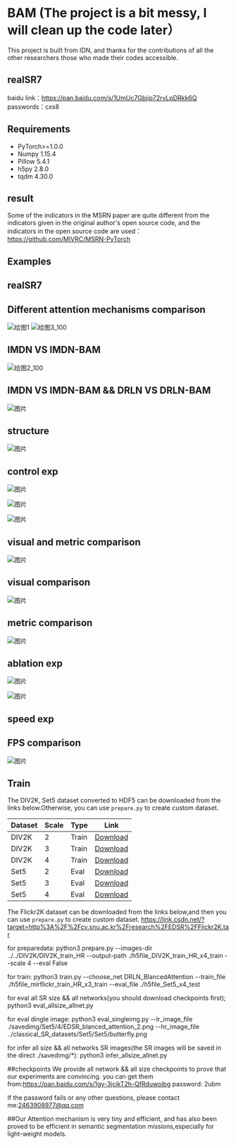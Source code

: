 # BAM  (The project is a bit messy, I will clean up the code later）
This project is built from IDN, and thanks for the contributions of all the other researchers those who made their codes accessible.
## realSR7
baidu link：https://pan.baidu.com/s/1UmUc7Gbjip72rvLpDRkk6Q 
passwords：cxs8

## Requirements

- PyTorch>=1.0.0
- Numpy 1.15.4
- Pillow 5.4.1
- h5py 2.8.0
- tqdm 4.30.0

## result

Some of the indicators in the MSRN paper are quite different from the indicators given in the original author's open source code, and the indicators in the open source code are used：https://github.com/MIVRC/MSRN-PyTorch

## Examples
## realSR7
## Different attention mechanisms comparison
![绘图1](https://user-images.githubusercontent.com/34860373/130089485-8d40eb69-0167-4484-b204-fe4c17166670.png)
![绘图3_100](https://user-images.githubusercontent.com/34860373/130089924-4c020291-b590-454b-acef-60a52565f260.png)
## IMDN VS IMDN-BAM
![绘图2_100](https://user-images.githubusercontent.com/34860373/130089747-fc77730e-3d85-40c0-b7c5-1585327b27f3.jpg)

## IMDN VS IMDN-BAM && DRLN VS DRLN-BAM
![图片](https://user-images.githubusercontent.com/34860373/122507062-1a1d4480-d032-11eb-8e15-bbaff11feca5.png)



## structure

![图片](https://user-images.githubusercontent.com/34860373/122319260-f505d480-cf52-11eb-84d4-d601a42295d9.png)

## control exp
![图片](https://user-images.githubusercontent.com/34860373/122320334-a822fd80-cf54-11eb-89f2-43f3cd02c500.png)

![图片](https://user-images.githubusercontent.com/34860373/122319127-c38d0900-cf52-11eb-85c5-b24672dce672.png)

![图片](https://user-images.githubusercontent.com/34860373/122319195-de5f7d80-cf52-11eb-9928-55d33061743d.png)

## visual and metric comparison
![图片](https://user-images.githubusercontent.com/34860373/122319315-09e26800-cf53-11eb-9939-47a37b611e98.png)

## visual comparison
![图片](https://user-images.githubusercontent.com/34860373/122319376-241c4600-cf53-11eb-9474-5948a442f7ac.png)

## metric comparison

![图片](https://user-images.githubusercontent.com/34860373/122320504-ea4c3f00-cf54-11eb-8759-4059a24cff8b.png)


## ablation exp
![图片](https://user-images.githubusercontent.com/34860373/122322135-8ecf8080-cf57-11eb-99f1-1f08b6ea2fed.png)

![图片](https://user-images.githubusercontent.com/34860373/122320164-672ae900-cf54-11eb-9158-6a7a37b3d631.png)


## speed exp

## FPS comparison
![图片](https://user-images.githubusercontent.com/34860373/122320206-7ad64f80-cf54-11eb-8434-6c622ddd2753.png)


## Train

The DIV2K, Set5 dataset converted to HDF5 can be downloaded from the links below.Otherwise, you can use `prepare.py` to create custom dataset.

| Dataset | Scale | Type | Link |
|---------|-------|------|------|
| DIV2K | 2 | Train | [Download](https://www.dropbox.com/s/41sn4eie37hp6rh/DIV2K_x2.h5?dl=0) |
| DIV2K | 3 | Train | [Download](https://www.dropbox.com/s/4piy2lvhrjb2e54/DIV2K_x3.h5?dl=0) |
| DIV2K | 4 | Train | [Download](https://www.dropbox.com/s/ie4a6t7f9n5lgco/DIV2K_x4.h5?dl=0) |
| Set5 | 2 | Eval | [Download](https://www.dropbox.com/s/b7v5vis8duh9vwd/Set5_x2.h5?dl=0) |
| Set5 | 3 | Eval | [Download](https://www.dropbox.com/s/768b07ncpdfmgs6/Set5_x3.h5?dl=0) |
| Set5 | 4 | Eval | [Download](https://www.dropbox.com/s/rtu89xyatbb71qv/Set5_x4.h5?dl=0) |

The Flickr2K dataset can be downloaded from the links below,and then you can use `prepare.py` to create custom dataset.
https://link.csdn.net/?target=http%3A%2F%2Fcv.snu.ac.kr%2Fresearch%2FEDSR%2FFlickr2K.tar

for preparedata:
python3 prepare.py --images-dir ../../DIV2K/DIV2K_train_HR --output-path ./h5file_DIV2K_train_HR_x4_train --scale 4 --eval False

for train:
python3 train.py --choose_net DRLN_BlancedAttention --train_file ./h5file_mirflickr_train_HR_x3_train --eval_file ./h5file_Set5_x4_test

for eval all SR size && all networks(you should download checkpoints first);
python3 eval_allsize_allnet.py

for eval dingle image:
python3 eval_singleimg.py --lr_image_file ./savedimg/Set5/4/EDSR_blanced_attention_2.png --hr_image_file ../classical_SR_datasets/Set5/Set5/butterfly.png

for infer all size && all networks SR images(the SR images will be saved in the direct ./savedimg/*):
python3 infer_allsize_allnet.py

##checkpoints
We provide all network && all size checkpoints to prove that our experiments are convincing.
you can get them from:https://pan.baidu.com/s/1gy-3jcikT2h-QfRduwoibg
password: 2ubm

If the password fails or any other questions, please contact me:2463908977@qq.com

##Our Attention mechanism is very tiny and efficient, and  has also been proved to be efficient in semantic segmentation missions,especially for light-weight models.
